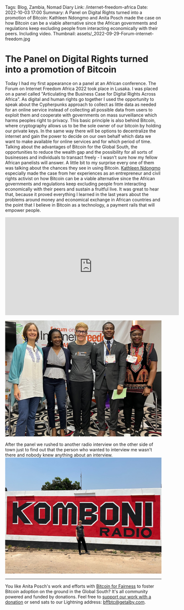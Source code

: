 Tags: Blog, Zambia, Nomad Diary
Link: /internet-freedom-africa
Date: 2022-10-03 17:00
Summary: A Panel on Digital Rights turned into a promotion of Bitcoin: Kathleen Ndongmo and Anita Posch made the case on how Bitcoin can be a viable alternative since the African governments and regulations keep excluding people from interacting economically with their peers. Including video.
Thumbnail: assets/_2022-09-29-Forum-internet-freedom.jpg

# The Panel on Digital Rights turned into a promotion of Bitcoin

Today I had my first appearance on a panel at an African conference. The Forum on Internet Freedom Africa 2022 took place in Lusaka. I was placed on a panel called "Articulating the Business Case for Digital Rights Across Africa". As digital and human rights go together I used the opportunity to speak about the Cypherpunks approach to collect as little data as needed for an online service instead of collecting all possible data from users to exploit them and cooperate with governments on mass surveillance which harms peoples right to privacy. This basic principle is also behind Bitcoin, where cryptography allows us to be the sole owner of our bitcoin by holding our private keys. In the same way there will be options to decentralize the internet and gain the power to decide on our own behalf which data we want to make available for online services and for which period of time. Talking about the advantages of Bitcoin for the Global South, the opportunities to reduce the wealth gap and the possibility for all sorts of businesses and individuals to transact freely - I wasn't sure how my fellow African panelists will answer. A little bit to my surprise every one of them was talking about the chances they see in using Bitcoin. [Kathleen Ndongmo](https://twitter.com/KathleenNdongmo) especially made the case from her experiences as an entrepreneur and civil rights activist on how Bitcoin can be a viable alternative since the African governments and regulations keep excluding people from interacting economically with their peers and sustain a fruitful live. It was great to hear that, because it proved everything I learned in the last years about the problems around money and economical exchange in African countries and the point that I believe in Bitcoin as a technology, a payment rails that will empower people.

<iframe width="560" height="315" src="https://www.youtube.com/embed/MnyKFHeqye8" title="YouTube video player" frameborder="0" allow="accelerometer; autoplay; clipboard-write; encrypted-media; gyroscope; picture-in-picture" allowfullscreen></iframe>

![Panel on Digital Rights, FIFA2022](assets/_2022-09-29-Forum-internet-freedom.JPG)

After the panel we rushed to another radio interview on the other side of town just to find out that the person who wanted to interview me wasn't there and nobody knew anything about an interview. 
![No interview for Komboni radio today](assets/_2022-09-29-No-Komboni-radio.JPG)


---

You like Anita Posch's work and efforts with [Bitcoin for Fairness](https://bffbtc.org) to foster Bitcoin adoption on the ground in the Global South? It's all community powered and funded by donations. Feel free to [support our work with a donation](https://anita.link/donate) or send sats to our Lightning address: bffbtc@getalby.com.